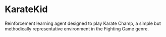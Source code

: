 # KarateKid
Reinforcement learning agent designed to play Karate Champ, a simple but methodically representative environment in the Fighting Game genre.
